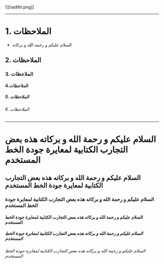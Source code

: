 ![[hadith.png]]

---
# 1. الملاحظات
- السلام عليكم و رحمة الله و بركاته
## 2. الملاحظات
### 3. الملاحظات
#### 4.الملاحظات
##### 5. الملاحظات
###### 6. الملاحظات
---

# السلام عليكم و رحمة الله و بركاته هذه بعض التجارب الكتابية لمعايرة جودة الخط المستخدم
## السلام عليكم و رحمة الله و بركاته هذه بعض التجارب الكتابية لمعايرة جودة الخط المستخدم
### السلام عليكم و رحمة الله و بركاته هذه بعض التجارب الكتابية لمعايرة جودة الخط المستخدم
#### السلام عليكم و رحمة الله و بركاته هذه بعض التجارب الكتابية لمعايرة جودة الخط المستخدم
##### السلام عليكم و رحمة الله و بركاته هذه بعض التجارب الكتابية لمعايرة جودة الخط المستخدم
###### السلام عليكم و رحمة الله و بركاته هذه بعض التجارب الكتابية لمعايرة جودة الخط المستخدم